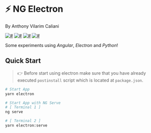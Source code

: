 # ⚡️ NG Electron
By Anthony Vilarim Caliani

[![#](https://img.shields.io/badge/licence-MIT-blue.svg)](#) [![#](https://img.shields.io/badge/angular-8-red.svg)](#) [![#](https://img.shields.io/badge/electron-5.0.x-lightgray.svg)](#) [![#](https://img.shields.io/badge/python-3-yellow.svg)](#)

Some experiments using _Angular_, _Electron_ and _Python_!

## Quick Start

> 👉 Before start using electron make sure that you have already executed `postinstall` script which is located at `package.json`.

```sh
# Start App
yarn electron

# Start App with NG Serve
# [ Terminal 1 ]
ng serve

# [ Terminal 2 ]
yarn electron:serve
```
